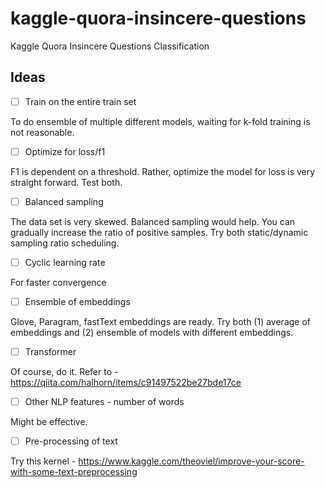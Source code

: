 # kaggle-quora-insincere-questions
Kaggle Quora Insincere Questions Classification

## Ideas
- [ ] Train on the entire train set

To do ensemble of multiple different models, waiting for k-fold training is not reasonable.

- [ ] Optimize for loss/f1

F1 is dependent on a threshold. Rather, optimize the model for loss is very straight forward. Test both.

- [ ] Balanced sampling

The data set is very skewed. Balanced sampling would help. You can gradually increase the ratio of
positive samples. Try both static/dynamic sampling ratio scheduling.

- [ ] Cyclic learning rate

For faster convergence

- [ ] Ensemble of embeddings

Glove, Paragram, fastText embeddings are ready. Try both (1) average of embeddings and (2) ensemble of
models with different embeddings.

- [ ] Transformer

Of course, do it. Refer to - https://qiita.com/halhorn/items/c91497522be27bde17ce

- [ ] Other NLP features - number of words

Might be effective.

- [ ] Pre-processing of text

Try this kernel - https://www.kaggle.com/theoviel/improve-your-score-with-some-text-preprocessing